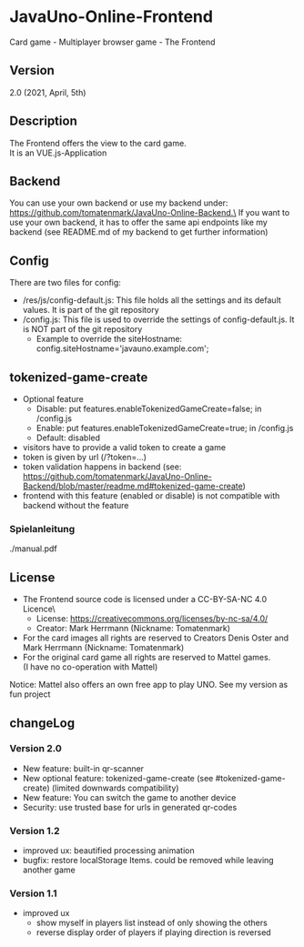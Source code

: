 # JavaUno-Online-Frontend
Card game - Multiplayer browser game - The Frontend

## Version
2.0 (2021, April, 5th)

## Description
The Frontend offers the view to the card game.\
It is an VUE.js-Application

## Backend
You can use your own backend or use my backend under: https://github.com/tomatenmark/JavaUno-Online-Backend.\
If you want to use your own backend, it has to offer the same api endpoints like my backend
(see README.md of my backend to get further information)

## Config
There are two files for config:
* /res/js/config-default.js: This file holds all the settings and its default values. It is part of the git repository
* /config.js: This file is used to override the settings of config-default.js. It is NOT part of the git repository
  * Example to override the siteHostname: config.siteHostname='javauno.example.com';

## tokenized-game-create
* Optional feature
  * Disable: put features.enableTokenizedGameCreate=false; in /config.js
  * Enable: put features.enableTokenizedGameCreate=true; in /config.js
  * Default: disabled
* visitors have to provide a valid token to create a game
* token is given by url (/?token=...)
* token validation happens in backend (see: https://github.com/tomatenmark/JavaUno-Online-Backend/blob/master/readme.md#tokenized-game-create)
* frontend with this feature (enabled or disable) is not compatible with backend without the feature

### Spielanleitung
./manual.pdf

## License
* The Frontend source code is licensed under a CC-BY-SA-NC 4.0 Licence\
   * License: https://creativecommons.org/licenses/by-nc-sa/4.0/
   * Creator: Mark Herrmann (Nickname: Tomatenmark)
* For the card images all rights are reserved to Creators Denis Oster and Mark Herrmann (Nickname: Tomatenmark)
* For the original card game all rights are reserved to Mattel games.\
  (I have no co-operation with Mattel)
  
Notice: Mattel also offers an own free app to play UNO.
See my version as fun project

## changeLog

### Version 2.0
* New feature: built-in qr-scanner
* New optional feature: tokenized-game-create (see #tokenized-game-create) (limited downwards compatibility)
* New feature: You can switch the game to another device
* Security: use trusted base for urls in generated qr-codes

### Version 1.2
* improved ux: beautified processing animation
* bugfix: restore localStorage Items. could be removed while leaving another game

### Version 1.1
* improved ux
   * show myself in players list instead of only showing the others
   * reverse display order of players if playing direction is reversed
  